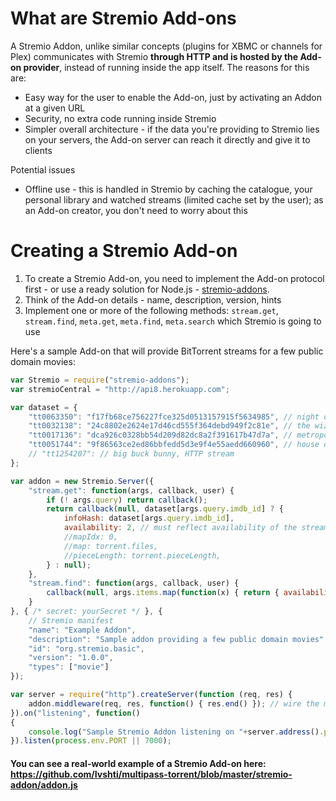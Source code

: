 What are Stremio Add-ons
==================================

A Stremio Addon, unlike similar concepts (plugins for XBMC or channels for Plex) communicates with Stremio **through HTTP and is hosted by the Add-on provider**, instead of running inside the app itself.
The reasons for this are:
* Easy way for the user to enable the Add-on, just by activating an Addon at a given URL
* Security, no extra code running inside Stremio
* Simpler overall architecture - if the data you're providing to Stremio lies on your servers, the Add-on server can reach it directly and give it to clients

Potential issues
* Offline use - this is handled in Stremio by caching the catalogue, your personal library and watched streams (limited cache set by the user); as an Add-on creator, you don't need to worry about this

Creating a Stremio Add-on
========================
1. To create a Stremio Add-on, you need to implement the Add-on protocol first - or use a ready solution for Node.js - [stremio-addons](http://github.com/Stremio/stremio-addons).
2. Think of the Add-on details - name, description, version, hints
3. Implement one or more of the following methods: ``stream.get``, ``stream.find``, ``meta.get``, ``meta.find``, ``meta.search`` which Stremio is going to use

Here's a sample Add-on that will provide BitTorrent streams for a few public domain movies:
```javascript
var Stremio = require("stremio-addons");
var stremioCentral = "http://api8.herokuapp.com";

var dataset = {
    "tt0063350": "f17fb68ce756227fce325d0513157915f5634985", // night of the living dead, 1968
    "tt0032138": "24c8802e2624e17d46cd555f364debd949f2c81e", // the wizard of oz 1939
    "tt0017136": "dca926c0328bb54d209d82dc8a2f391617b47d7a", // metropolis, 1927
    "tt0051744": "9f86563ce2ed86bbfedd5d3e9f4e55aedd660960", // house on haunted hill 1959
    // "tt1254207": // big buck bunny, HTTP stream
};

var addon = new Stremio.Server({
    "stream.get": function(args, callback, user) {
        if (! args.query) return callback();
        return callback(null, dataset[args.query.imdb_id] ? {
            infoHash: dataset[args.query.imdb_id],
            availability: 2, // must reflect availability of the stream, based on seeders; see multipass
            //mapIdx: 0,
            //map: torrent.files,
            //pieceLength: torrent.pieceLength,
        } : null);
    },
    "stream.find": function(args, callback, user) {
        callback(null, args.items.map(function(x) { return { availability: dataset[x.query.imdb_id] } }));
    }
}, { /* secret: yourSecret */ }, { 
    // Stremio manifest
    "name": "Example Addon",
    "description": "Sample addon providing a few public domain movies",
    "id": "org.stremio.basic",
    "version": "1.0.0",
    "types": ["movie"]
});

var server = require("http").createServer(function (req, res) {
    addon.middleware(req, res, function() { res.end() }); // wire the middleware - also compatible with connect / express
}).on("listening", function()
{
    console.log("Sample Stremio Addon listening on "+server.address().port);
}).listen(process.env.PORT || 7000);
```


#### You can see a real-world example of a Stremio Add-on here: https://github.com/Ivshti/multipass-torrent/blob/master/stremio-addon/addon.js
